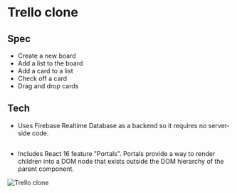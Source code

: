 # Trello clone

## Spec

- Create a new board
- Add a list to the board
- Add a card to a list
- Check off a card
- Drag and drop cards

## Tech
- Uses Firebase Realtime Database as a backend so it requires no server-side code.

## 
- Includes React 16 feature "Portals". Portals provide a way to render children into a DOM node that exists outside the DOM hierarchy of the parent component. 

![Trello clone](trello-clone.png)


